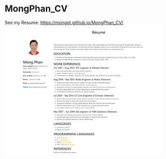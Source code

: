 # MongPhan_CV
See my Resume:
<a href="https://mongpt.github.io/MongPhan_CV/">https://mongpt.github.io/MongPhan_CV/</a>
<img src="screenshot.jpeg">
